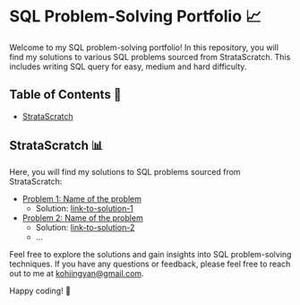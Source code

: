 # SQL Problem-Solving Portfolio :chart_with_upwards_trend:

Welcome to my SQL problem-solving portfolio! In this repository, you will find my solutions to various SQL problems sourced from StrataScratch. This includes writing SQL query for easy, medium and hard difficulty.

## Table of Contents :notebook:

- [StrataScratch](#stratascratch)

## StrataScratch :bar_chart:

Here, you will find my solutions to SQL problems sourced from StrataScratch:

- [Problem 1: Name of the problem](link-to-problem-1)
  - Solution: [link-to-solution-1](link-to-solution-1)
- [Problem 2: Name of the problem](link-to-problem-2)
  - Solution: [link-to-solution-2](link-to-solution-2)
  - ...

Feel free to explore the solutions and gain insights into SQL problem-solving techniques. If you have any questions or feedback, please feel free to reach out to me at kohjingyan@gmail.com. 

Happy coding! :rocket:
